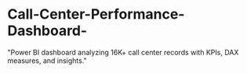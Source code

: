 # Call-Center-Performance-Dashboard-
"Power BI dashboard analyzing 16K+ call center records with KPIs, DAX measures, and insights."
